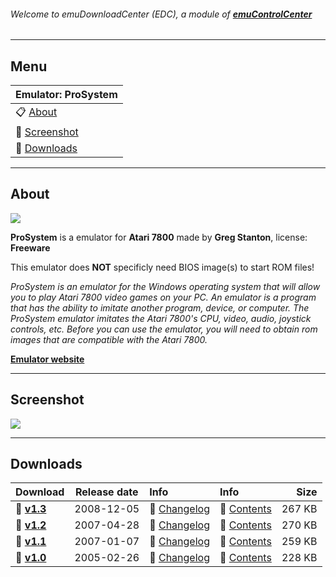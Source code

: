 ###### Welcome to emuDownloadCenter (EDC), a module of [**emuControlCenter**](https://github.com/PhoenixInteractiveNL/emuControlCenter/wiki/)
***
## Menu
| **Emulator: ProSystem** |
|:---------|
| :clipboard: [About](#about) |
| :sunrise: [Screenshot](#screenshot) |
| :floppy_disk: [Downloads](#downloads) |
***
## About
![](https://github.com/PhoenixInteractiveNL/emuDownloadCenter/wiki/images_emulator/prosystem_logo_200.jpg)

**ProSystem** is a emulator for **Atari 7800** made by **Greg Stanton**, license: **Freeware**

This emulator does **NOT** specificly need BIOS image(s) to start ROM files!

_ProSystem is an emulator for the Windows operating system that will allow you to play Atari 7800 video games on your PC. An emulator is a program that has the ability to imitate another program, device, or computer. The ProSystem emulator imitates the Atari 7800's CPU, video, audio, joystick controls, etc. Before you can use the emulator, you will need to obtain rom images that are compatible with the Atari 7800._

[**Emulator website**](http://home.comcast.net/~gscottstanton/)
***
## Screenshot
![](https://raw.githubusercontent.com/PhoenixInteractiveNL/emuDownloadCenter/master/hooks/prosystem/screen.jpg)
***
## Downloads
| Download | Release date  | Info       | Info       | Size       |
|:---------|:-------------:|:-----------|:-----------|-----------:|
| :floppy_disk: [**v1.3**](https://github.com/PhoenixInteractiveNL/edc-repo0001/raw/master/prosystem/1.3.7z) | 2008-12-05 | :page_facing_up: [Changelog](https://github.com/PhoenixInteractiveNL/edc-repo0001/blob/master/prosystem/1.3_changelog.txt) | :mag_right: [Contents](https://github.com/PhoenixInteractiveNL/edc-repo0001/blob/master/prosystem/1.3_contents.txt) | 267 KB |
| :floppy_disk: [**v1.2**](https://github.com/PhoenixInteractiveNL/edc-repo0001/raw/master/prosystem/1.2.7z) | 2007-04-28 | :page_facing_up: [Changelog](https://github.com/PhoenixInteractiveNL/edc-repo0001/blob/master/prosystem/1.2_changelog.txt) | :mag_right: [Contents](https://github.com/PhoenixInteractiveNL/edc-repo0001/blob/master/prosystem/1.2_contents.txt) | 270 KB |
| :floppy_disk: [**v1.1**](https://github.com/PhoenixInteractiveNL/edc-repo0001/raw/master/prosystem/1.1.7z) | 2007-01-07 | :page_facing_up: [Changelog](https://github.com/PhoenixInteractiveNL/edc-repo0001/blob/master/prosystem/1.1_changelog.txt) | :mag_right: [Contents](https://github.com/PhoenixInteractiveNL/edc-repo0001/blob/master/prosystem/1.1_contents.txt) | 259 KB |
| :floppy_disk: [**v1.0**](https://github.com/PhoenixInteractiveNL/edc-repo0001/raw/master/prosystem/1.0.7z) | 2005-02-26 | :page_facing_up: [Changelog](https://github.com/PhoenixInteractiveNL/edc-repo0001/blob/master/prosystem/1.0_changelog.txt) | :mag_right: [Contents](https://github.com/PhoenixInteractiveNL/edc-repo0001/blob/master/prosystem/1.0_contents.txt) | 228 KB |
